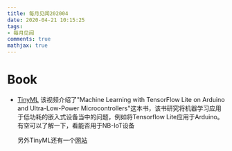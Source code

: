 ```yaml
---
title: 每月见闻202004
date: 2020-04-21 10:15:25
tags:
- 每月见闻
comments: true
mathjax: true
---
```


# Book

* [TinyML](https://www.bilibili.com/video/BV1U64y1u7oz)
  该视频介绍了"Machine Learning with TensorFlow Lite on Arduino and Ultra-Low-Power Microcontrollers"这本书，该书研究将机器学习应用于低功耗的嵌入式设备当中的问题，例如将Tensorflow Lite应用于Arduino。有空可以了解一下，看能否用于NB-IoT设备
  
  另外TinyML还有一个[网站]([https://www.tinyml.org/summit/](https://www.tinyml.org/summit/))
